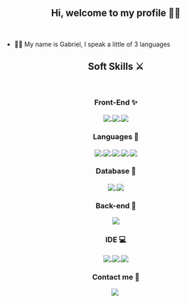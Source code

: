 <div align="center">
<h2> Hi, welcome to my profile 👋🏼</h2>
</div>
  <br>
  
  - 👦🏻 My name is Gabriel, I speak a little of 3 languages 
  
  
  
  
  
  
  
  
  
  
  
  
  
  
  
  
  
  
  <h2 align="center"> Soft Skills ⚔️ </h2>
  
  <br>
  
  <h3 align="center"> Front-End ✨</h3>
  <div align="center">
  <a href="https://developer.mozilla.org/docs/Web/HTML"> <img align="center" src="https://img.shields.io/badge/HTML5-E34F26?style=for-the-badge&logo=html5&logoColor=white"/> </a>
  <a href="https://developer.mozilla.org/docs/Web/CSS"> <img align="center" src="https://img.shields.io/badge/CSS3-1572B6?style=for-the-badge&logo=css3&logoColor=white"/> </a>
  <a href="https://getbootstrap.com/docs/4.1/getting-started/introduction/"> <img align="center" src="https://img.shields.io/badge/Bootstrap-563D7C?style=for-the-badge&logo=bootstrap&logoColor=white"> </a>
 </div>
 
 <h3 align="center"> Languages 📂</h3>
 <div align="center">
<a href="https://developer.mozilla.org/docs/Web/JavaScript"> <img align="center" src="https://img.shields.io/badge/JavaScript-323330?style=for-the-badge&logo=javascript&logoColor=F7DF1E"> </a>
<a href="https://docs.python.org/3/"> <img align="center" src="https://img.shields.io/badge/Python-FFD43B?style=for-the-badge&logo=python&logoColor=blue"> </a>
<a href="https://www.php.net/docs.php"> <img align="center" src="https://img.shields.io/badge/PHP-777BB4?style=for-the-badge&logo=php&logoColor=white"> </a>
 <a href="https://docs.microsoft.com/dotnet/csharp/"> <img align="center" src="https://img.shields.io/badge/C%23-239120?style=for-the-badge&logo=c-sharp&logoColor=white"> </a>
 <a href="https://www.lua.org/docs.html"> <img align="center"src="https://img.shields.io/badge/Lua-2C2D72?style=for-the-badge&logo=lua&logoColor=white"> </a>
</div>

 <h3 align="center"> Database 🎲 </h3>
 <div align="center">
 <a href="https://dev.mysql.com/doc/"> <img align="center" src="https://img.shields.io/badge/MySQL-005C84?style=for-the-badge&logo=mysql&logoColor=white"> </a>
<a href""> <img align="center" src="https://img.shields.io/badge/SQLite-07405E?style=for-the-badge&logo=sqlite&logoColor=white"> </a>

 <h3 align="center"> Back-end 🧱 </h3>
<div align="center">
 <a href="https://nodejs.org/en/docs/"> <img align="center" src="https://img.shields.io/badge/Node.js-339933?style=for-the-badge&logo=nodedotjs&logoColor=white"> </a>
</div>


 
 <h3 align="center"> IDE 💻</h3>
 <div align="center">
 <a href="https://code.visualstudio.com/docs"> <img align="center" src="https://img.shields.io/badge/VSCode-0078D4?style=for-the-badge&logo=visual%20studio%20code&logoColor=white"> </a>
 <a href="https://docs.microsoft.com/isualstudio/windows/?view=vs-2022"> <img align="center" src="https://img.shields.io/badge/Visual_Studio-5C2D91?style=for-the-badge&logo=visual%20studio&logoColor=white"> </a>
 <a href="https://www.jetbrains.com/phpstorm/documentation/"> <img align="center" src="http://img.shields.io/badge/-PHPStorm-181717?style=for-the-badge&logo=phpstorm&logoColor=white"> </a>


<h3 align="center"> Contact me 📱</h3>
 <div align="center">
 <a href="mailto:secyz.dev@gmail.com "> <img align="center" src="https://img.shields.io/badge/Gmail-D14836?style=for-the-badge&logo=gmail&logoColor=white">
   
   
   
   
   
   
   <img align="right" alt="logo-gabriel"  width="1" src="https://user-images.githubusercontent.com/92191800/173620239-488926cf-9aea-4fd7-bc39-3944c07068a1.png">
